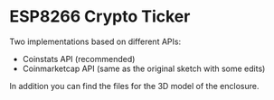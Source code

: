 ESP8266 Crypto Ticker 
=====

Two implementations based on different APIs:
- Coinstats API (recommended)
- Coinmarketcap API (same as the original sketch with some edits)

In addition you can find the files for the 3D model of the enclosure.
